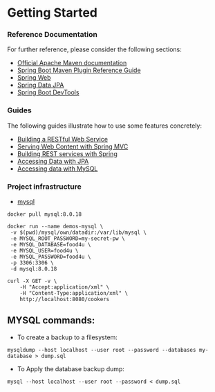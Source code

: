 # Getting Started

### Reference Documentation
For further reference, please consider the following sections:

* [Official Apache Maven documentation](https://maven.apache.org/guides/index.html)
* [Spring Boot Maven Plugin Reference Guide](https://docs.spring.io/spring-boot/docs/2.2.2.RELEASE/maven-plugin/)
* [Spring Web](https://docs.spring.io/spring-boot/docs/2.2.2.RELEASE/reference/htmlsingle/#boot-features-developing-web-applications)
* [Spring Data JPA](https://docs.spring.io/spring-boot/docs/2.2.2.RELEASE/reference/htmlsingle/#boot-features-jpa-and-spring-data)
* [Spring Boot DevTools](https://docs.spring.io/spring-boot/docs/2.2.2.RELEASE/reference/htmlsingle/#using-boot-devtools)

### Guides
The following guides illustrate how to use some features concretely:

* [Building a RESTful Web Service](https://spring.io/guides/gs/rest-service/)
* [Serving Web Content with Spring MVC](https://spring.io/guides/gs/serving-web-content/)
* [Building REST services with Spring](https://spring.io/guides/tutorials/bookmarks/)
* [Accessing Data with JPA](https://spring.io/guides/gs/accessing-data-jpa/)
* [Accessing data with MySQL](https://spring.io/guides/gs/accessing-data-mysql/)


### Project infrastructure

- [mysql](https://hub.docker.com/_/mysql?tab=tags)

```
docker pull mysql:8.0.18
```


```
docker run --name demos-mysql \
 -v $(pwd)/mysql/own/datadir:/var/lib/mysql \
 -e MYSQL_ROOT_PASSWORD=my-secret-pw \
 -e MYSQL_DATABASE=food4u \
 -e MYSQL_USER=food4u \
 -e MYSQL_PASSWORD=food4u \
 -p 3306:3306 \
 -d mysql:8.0.18
```



```
curl -X GET -v \
    -H "Accept:application/xml" \
    -H "Content-Type:application/xml" \
    http://localhost:8080/cookers 
```


## MYSQL commands:


- To create a backup to a filesystem:
```shell script
mysqldump --host localhost --user root --password --databases my-database > dump.sql

```

- To Apply the database backup dump:
```shell script
mysql --host localhost --user root --password < dump.sql
```